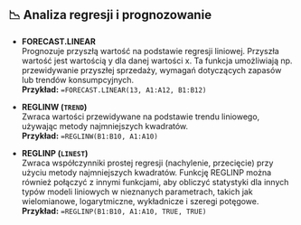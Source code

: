 ## 📉 Analiza regresji i prognozowanie

- **FORECAST.LINEAR**  
  Prognozuje przyszłą wartość na podstawie regresji liniowej. Przyszła wartość jest wartością y dla danej wartości x. Ta funkcja umożliwiają np. przewidywanie przyszłej sprzedaży, wymagań dotyczących zapasów lub trendów konsumpcyjnych.  
  **Przykład:** `=FORECAST.LINEAR(13, A1:A12, B1:B12)`

- **REGLINW (`TREND`)**  
  Zwraca wartości przewidywane na podstawie trendu liniowego, używając metody najmniejszych kwadratów.  
  **Przykład:** `=REGLINW(B1:B10, A1:A10)`

- **REGLINP (`LINEST`)**  
  Zwraca współczynniki prostej regresji (nachylenie, przecięcie) przy użyciu metody najmniejszych kwadratów. Funkcję REGLINP można również połączyć z innymi funkcjami, aby obliczyć statystyki dla innych typów modeli liniowych w nieznanych parametrach, takich jak wielomianowe, logarytmiczne, wykładnicze i szeregi potęgowe.  
  **Przykład:** `=REGLINP(B1:B10, A1:A10, TRUE, TRUE)`